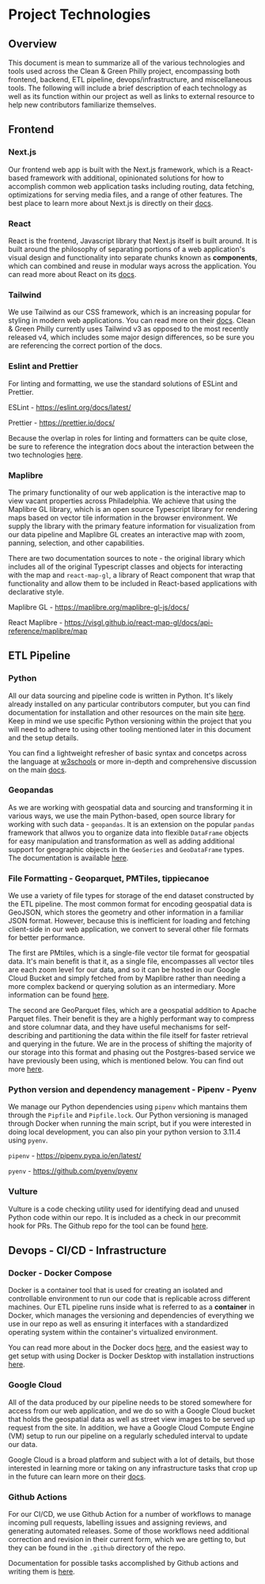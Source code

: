 # Project Technologies

## Overview

This document is mean to summarize all of the various technologies and tools used across the Clean & Green Philly project, encompassing both
frontend, backend, ETL pipeline, devops/infrastructure, and miscellaneous tools. The following will include a brief description of each technology
as well as its function within our project as well as links to external resource to help new contributors familiarize themselves.

## Frontend

### Next.js

Our frontend web app is built with the Next.js framework, which is a React-based framework with additional, opinionated solutions for how to accomplish
common web application tasks including routing, data fetching, optimizations for serving media files, and a range of other features. The best place to learn more about Next.js is directly on their [docs](https://nextjs.org/docs).

### React

React is the frontend, Javascript library that Next.js itself is built around. It is built around the philosophy of separating portions of a web application's visual design and functionality into separate chunks known as **components**, which can combined and reuse in modular ways across the application. You can read more about React on its [docs](https://react.dev/reference/react).

### Tailwind

We use Tailwind as our CSS framework, which is an increasing popular for styling in modern web applications. You can read more on their [docs](https://v3.tailwindcss.com/docs/installation). Clean & Green Philly currently uses Tailwind v3 as opposed to the most recently released v4, which includes some major design differences, so be sure you are referencing the correct portion of the docs.

### Eslint and Prettier

For linting and formatting, we use the standard solutions of ESLint and Prettier.

ESLint - https://eslint.org/docs/latest/

Prettier - https://prettier.io/docs/

Because the overlap in roles for linting and formatters can be quite close, be sure to reference the integration docs about the interaction between the two technologies [here](https://prettier.io/docs/integrating-with-linters).

### Maplibre

The primary functionality of our web application is the interactive map to view vacant properties across Philadelphia. We achieve that using the Maplibre GL library, which is an open source Typescript library for rendering maps based on vector tile information in the browser environment. We supply the library with the primary feature information for visualization from our data pipeline and Maplibre GL creates an interactive map with zoom, panning, selection, and other capabilities.

There are two documentation sources to note - the original library which includes all of the original Typescript classes and objects for interacting with the map and `react-map-gl`, a library of React component that wrap that functionality and allow them to be included in React-based applications with declarative style.

Maplibre GL - https://maplibre.org/maplibre-gl-js/docs/

React Maplibre - https://visgl.github.io/react-map-gl/docs/api-reference/maplibre/map

## ETL Pipeline

### Python

All our data sourcing and pipeline code is written in Python. It's likely already installed on any particular contributors computer, but you can find documentation for installation and other resources on the main site [here](https://www.python.org/doc/). Keep in mind we use specific Python versioning within the project that you will need to adhere to using other tooling mentioned later in this document and the setup details.

You can find a lightweight refresher of basic syntax and concetps across the language at [w3schools](https://www.w3schools.com/python/) or more in-depth and comprehensive discussion on the main [docs](https://docs.python.org/3/).

### Geopandas

As we are working with geospatial data and sourcing and transforming it in various ways, we use the main Python-based, open source library for working with such data - `geopandas`. It is an extension on the popular `pandas` framework that allwos you to organize data into flexible `DataFrame` objects for easy manipulation and transformation as well as adding additional support for geographic objects in the `GeoSeries` and `GeoDataFrame` types. The documentation is available [here](https://geopandas.org/en/stable/docs.html).

### File Formatting - Geoparquet, PMTiles, tippiecanoe

We use a variety of file types for storage of the end dataset constructed by the ETL pipeline. The most common format for encoding geospatial data is GeoJSON, which stores the geometry and other information in a familiar JSON format. However, because this is inefficient for loading and fetching client-side in our web application, we convert to several other file formats for better performance.

The first are PMtiles, which is a single-file vector tile format for geospatial data. It's main benefit is that it, as a single file, encompasses all vector tiles are each zoom level for our data, and so it can be hosted in our Google Cloud Bucket and simply fetched from by Maplibre rather than needing a more complex backend or querying solution as an intermediary. More information can be found [here](https://docs.protomaps.com/pmtiles/).

The second are GeoParquet files, which are a geospatial addition to Apache Parquet files. Their benefit is they are a highly performant way to compress and store columnar data, and they have useful mechanisms for self-describing and partitioning the data within the file itself for faster retrieval and querying in the future. We are in the process of shifting the majority of our storage into this format and phasing out the Postgres-based service we have previously been using, which is mentioned below. You can find out more [here](https://geoparquet.org/releases/v0.2.0/).

### Python version and dependency management - Pipenv - Pyenv

We manage our Python dependencies using `pipenv` which mantains them through the `Pipfile` and `Pipfile.lock`. Our Python versioning is managed through Docker when running the main script, but if you were interested in doing local development, you can also pin your python version to 3.11.4 using `pyenv`.

`pipenv` - https://pipenv.pypa.io/en/latest/

`pyenv` - https://github.com/pyenv/pyenv

### Vulture

Vulture is a code checking utility used for identifying dead and unused Python code within our repo. It is included as a check in our precommit hook for PRs. The Github repo for the tool can be found [here](https://github.com/jendrikseipp/vulture).

###

## Devops - CI/CD - Infrastructure

### Docker - Docker Compose

Docker is a container tool that is used for creating an isolated and controllable environment to run our code that is replicable across different machines. Our ETL pipeline runs inside what is referred to as a **container** in Docker, which manages the versioning and dependencies of everything we use in our repo as well as ensuring it interfaces with a standardized operating system within the container's virtualized environment.

You can read more about in the Docker docs [here](https://docs.docker.com/), and the easiest way to get setup with using Docker is Docker Desktop with installation instructions [here](https://docs.docker.com/desktop/).

### Google Cloud

All of the data produced by our pipeline needs to be stored somewhere for access from our web application, and we do so with a Google Cloud bucket that holds the geospatial data as well as street view images to be served up request from the site. In addition, we have a Google Cloud Compute Engine (VM) setup to run our pipeline on a regularly scheduled interval to update our data.

Google Cloud is a broad platform and subject with a lot of details, but those interested in learning more or taking on any infrastructure tasks that crop up in the future can learn more on their [docs](https://cloud.google.com/docs).

### Github Actions

For our CI/CD, we use Github Action for a number of workflows to manage incoming pull requests, labelling issues and assigning reviews, and generating automated releases. Some of those workflows need additional correction and revision in their current form, which we are getting to, but they can be found in the `.github` directory of the repo.

Documentation for possible tasks accomplished by Github actions and writing them is [here](https://docs.github.com/en/actions).

